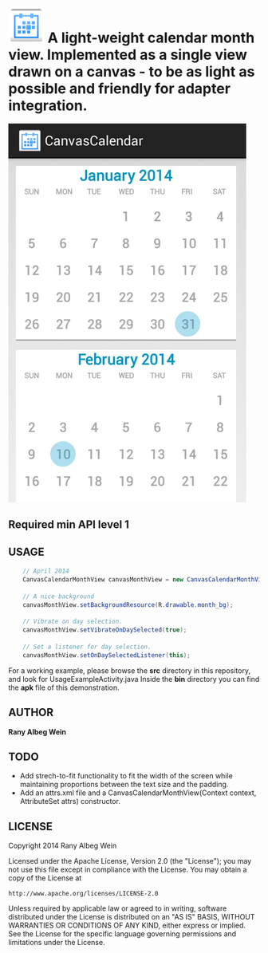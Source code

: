![Alt text](res/drawable-hdpi/ic_launcher.png "Icon") A light-weight calendar month view. Implemented as a single view drawn on a canvas - to be as light as possible and friendly for adapter integration.
===================

![Alt text](screenshot.jpg "CanvasCalendar Samsung Galaxy S2")

Required min API level 1
-------------------------

USAGE
------
```java
    // April 2014
    CanvasCalendarMonthView canvasMonthView = new CanvasCalendarMonthView(this, 3, 2014);

    // A nice background
    canvasMonthView.setBackgroundResource(R.drawable.month_bg);

    // Vibrate on day selection.
    canvasMonthView.setVibrateOnDaySelected(true);

    // Set a listener for day selection.
    canvasMonthView.setOnDaySelectedListener(this);
```

For a working example, please browse the **src** directory in this repository, and look for UsageExampleActivity.java
Inside the **bin** directory you can find the **apk** file of this demonstration.

AUTHOR
-------

**Rany Albeg Wein**

TODO
-----

- Add strech-to-fit functionality to fit the width of the screen while maintaining proportions between the text size and the padding.
- Add an attrs.xml file and a CanvasCalendarMonthView(Context context, AttributeSet attrs) constructor.


LICENSE
--------

Copyright 2014 Rany Albeg Wein

Licensed under the Apache License, Version 2.0 (the "License");
you may not use this file except in compliance with the License.
You may obtain a copy of the License at

    http://www.apache.org/licenses/LICENSE-2.0

Unless required by applicable law or agreed to in writing, software
distributed under the License is distributed on an "AS IS" BASIS,
WITHOUT WARRANTIES OR CONDITIONS OF ANY KIND, either express or implied.
See the License for the specific language governing permissions and
limitations under the License.

